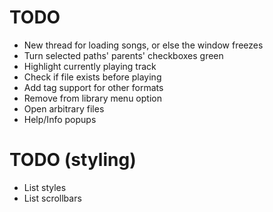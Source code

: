 # TODO
* New thread for loading songs, or else the window freezes
* Turn selected paths' parents' checkboxes green
* Highlight currently playing track
* Check if file exists before playing
* Add tag support for other formats
* Remove from library menu option
* Open arbitrary files
* Help/Info popups

# TODO (styling)
* List styles
* List scrollbars
